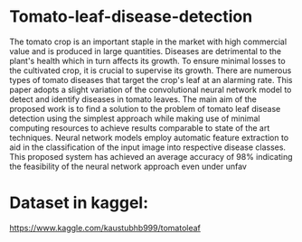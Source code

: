 # Tomato-leaf-disease-detection
The tomato crop is an important staple in the market with high commercial value and is produced in large quantities. Diseases are detrimental to the plant's health which in turn affects its growth. To ensure minimal losses to the cultivated crop, it is crucial to supervise its growth. There are numerous types of tomato diseases that target the crop's leaf at an alarming rate. This paper adopts a slight variation of the convolutional neural network model to detect and identify diseases in tomato leaves. The main aim of the proposed work is to find a solution to the problem of tomato leaf disease detection using the simplest approach while making use of minimal computing resources to achieve results comparable to state of the art techniques. Neural network models employ automatic feature extraction to aid in the classification of the input image into respective disease classes. This proposed system has achieved an average accuracy of 98% indicating the feasibility of the neural network approach even under unfav

# Dataset in kaggel:
https://www.kaggle.com/kaustubhb999/tomatoleaf
